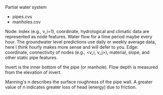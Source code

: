 Partial water system 
- pipes.cvs
- manholes.csv


Node: index (e.g., v_i=1), coordinate, hydrological and climatic data are represented as node features. Water flow for a time period maybe every hour. The groundwater level predictions use daily or weekly average data, here I think hourly makes more sense and will defer to you.
Edge: coordinate, connectivity of nodes (e.g., <v_i, v_j>), material, slope, and other static pipe features.

Invert is the inner bottom of the pipe (or manhole). Flow depth is measured from the elevation of invert.

Manning's n describes the surface roughness of the pipe wall. A greater value of n indicates greater loss of head (energy) due to friction. 
